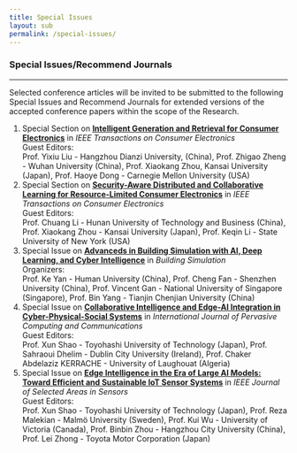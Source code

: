 ```yaml
---
title: Special Issues
layout: sub
permalink: /special-issues/
---
```


<h3>Special Issues/Recommend Journals</h3>
<hr/>

<p>
Selected conference articles will be invited to be submitted to the following Special Issues and Recommend Journals for extended versions of the accepted conference papers within the scope of the Research.
</p>
<ol>


<li>Special Section on <a href="https://ctsoc.ieee.org/images/TCE_FILES/Approved_CFP/April_2025/TCE_SS_CFP-Intelligent_Generation_and_Retrieval_for_Consumer_Electronics_-_online.pdf" target=_new><b><u>Intelligent Generation and Retrieval for Consumer Electronics</u></b></a> in <i>IEEE Transactions on Consumer Electronics</i>
<br/>
Guest Editors:
<br/>
Prof. Yixiu Liu - Hangzhou Dianzi University, (China), Prof. Zhigao Zheng - Wuhan University (China), Prof. Xiaokang Zhou, Kansai University (Japan), Prof. Haoye Dong - Carnegie Mellon University (USA)
</li>

<li>Special Section on <a href="https://ctsoc.ieee.org/images/TCE_FILES/Approved_CFP/April_2025/TCE_SS_CFP_Security-Aware_Distributed_and_Collaborative_Learning_for_Resource-Limited_Consumer_Electronics_-_online.pdf" target=_new><b><u>Security-Aware Distributed and Collaborative Learning for Resource-Limited Consumer Electronics</u></b></a> in <i>IEEE Transactions on Consumer Electronics</i>
<br/>
Guest Editors:
<br/>
Prof. Chuang Li - Hunan University of Technology and Business (China), Prof. Xiaokang Zhou - Kansai University (Japan), Prof. Keqin Li - State University of New York (USA)
</li>

<li>Special Issue on <a href="https://mmbiz.qpic.cn/mmbiz_jpg/GyonpxjaLegk3CQ8jAhyV1VURT22dpiatjNeFkx4oXEiamdrdVojhpiadic908AHYqKZxQMqEickkt3kFqXHYmRib3bw/640?wx_fmt=jpeg&from=appmsg&tp=webp&wxfrom=5&wx_lazy=1" target=_new><b><u>Advanceds in Building Simulation with AI, Deep Learning, and Cyber Intelligence</u></b></a> in <i>Building Simulation</i>
<br/>
Organizers:
<br/>
Prof. Ke Yan - Human University (China), Prof. Cheng Fan - Shenzhen University (China), Prof. Vincent Gan - National University of Singapore (Singapore), Prof. Bin Yang - Tianjin Chenjian University (China)
</li>

<li>Special Issue on <a href="https://www.emeraldgrouppublishing.com/calls-for-papers/collaborative-intelligence-and-edge-ai-integration-cyber-physical-social-systems" target=_new><b><u>Collaborative Intelligence and Edge-AI Integration in Cyber-Physical-Social Systems</u></b></a> in <i>International Journal of Pervasive Computing and Communications</i>
<br/>
Guest Editors:
<br/>
Prof. Xun Shao - Toyohashi University of Technology (Japan), Prof. Sahraoui Dhelim - Dublin City University (Ireland), Prof. Chaker Abdelaziz KERRACHE - University of Laughouat (Algeria)
</li>

<li>Special Issue on <a href="https://ieee-jsas.org/wp-content/uploads/2025/05/IEEE-JSAS-Special-Section-CFP_Edge-Intelligence.pdf" target=_new><b><u>Edge Intelligence in the Era of Large AI Models: Toward Efficient and Sustainable IoT Sensor Systems</u></b></a> in <i>IEEE Journal of Selected Areas in Sensors</i>
<br/>
Guest Editors:
<br/>
Prof. Xun Shao - Toyohashi University of Technology (Japan), Prof. Reza Malekian - Malmö University (Sweden), Prof. Kui Wu - University of Victoria (Canada), Prof. Binbin Zhou - Hangzhou City University (China), Prof. Lei Zhong - Toyota Motor Corporation (Japan)
</li>

</ol>